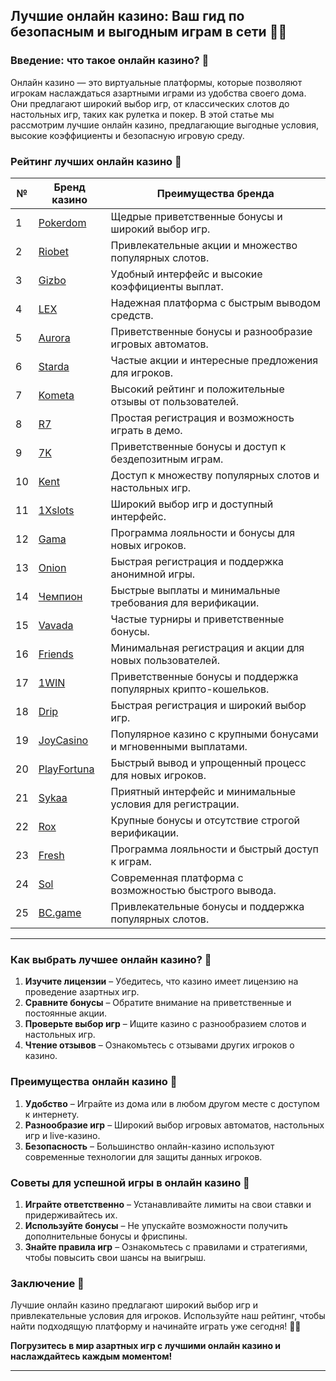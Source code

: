 ## Лучшие онлайн казино: Ваш гид по безопасным и выгодным играм в сети 🎰🌟

### Введение: что такое онлайн казино? 🎯

Онлайн казино — это виртуальные платформы, которые позволяют игрокам наслаждаться азартными играми из удобства своего дома. Они предлагают широкий выбор игр, от классических слотов до настольных игр, таких как рулетка и покер. В этой статье мы рассмотрим лучшие онлайн казино, предлагающие выгодные условия, высокие коэффициенты и безопасную игровую среду.

### Рейтинг лучших онлайн казино 🏅

| №  | Бренд казино  | Преимущества бренда                                            |
|----|---------------|---------------------------------------------------------------|
| 1  | [Pokerdom](https://brandplay.link/4k77v2yx) | Щедрые приветственные бонусы и широкий выбор игр.          |
| 2  | [Riobet](https://brandplay.link/7xBLTPyj) | Привлекательные акции и множество популярных слотов.       |
| 3  | [Gizbo](https://brandplay.link/bprXw4YV) | Удобный интерфейс и высокие коэффициенты выплат.           |
| 4  | [LEX](https://brandplay.link/zW4hdDFV) | Надежная платформа с быстрым выводом средств.              |
| 5  | [Aurora](https://10trafic-stat2.com/click/668546556bcc6313411604bd/6766/13032/subaccount) | Приветственные бонусы и разнообразие игровых автоматов.     |
| 6  | [Starda](https://brandplay.link/fB7xwRFL) | Частые акции и интересные предложения для игроков.          |
| 7  | [Kometa](https://brandplay.link/8ZymQJV8) | Высокий рейтинг и положительные отзывы от пользователей.    |
| 8  | [R7](https://brandplay.link/bMd3Yjsw) | Простая регистрация и возможность играть в демо.           |
| 9  | [7K](https://brandplay.link/BvQyFShp) | Приветственные бонусы и доступ к бездепозитным играм.     |
| 10 | [Kent](https://brandplay.link/Fv2WP3js) | Доступ к множеству популярных слотов и настольных игр.     |
| 11 | [1Xslots](https://brandplay.link/hSB1khtr) | Широкий выбор игр и доступный интерфейс.                   |
| 12 | [Gama](https://brandplay.link/j6NMKsDz) | Программа лояльности и бонусы для новых игроков.            |
| 13 | [Onion](https://brandplay.link/zBGRVpQ9) | Быстрая регистрация и поддержка анонимной игры.            |
| 14 | [Чемпион](https://temon-gter.cfd/go/lRq?p80412p304504pcc44t17455) | Быстрые выплаты и минимальные требования для верификации.   |
| 15 | [Vavada](https://vavadapartner.pro/?promo=ea5c9275-6854-4505-94fc-95ab18221945-linkb2) | Частые турниры и приветственные бонусы.                    |
| 16 | [Friends](https://gofriends.vc/linkb2) | Минимальная регистрация и акции для новых пользователей.     |
| 17 | [1WIN](https://brandplay.link/smXVpBbG) | Приветственные бонусы и поддержка популярных крипто-кошельков. |
| 18 | [Drip](https://drp-ircp01.com/c07e6a3db) | Быстрая регистрация и широкий выбор игр.                   |
| 19 | [JoyCasino](https://rpc30.call2me.pro/?/ru/registration?apkpop=0&partner=p24970p3291217pc98f) | Популярное казино с крупными бонусами и мгновенными выплатами. |
| 20 | [PlayFortuna](https://fortunapromo.net/alt/playfortuna/registration?0dc4a9362a71feb7e3f165fb8e766f70) | Быстрый вывод и упрощенный процесс для новых игроков.       |
| 21 | [Sykaa](https://s-two-way.com/?source=linkb2&pid=30697) | Приятный интерфейс и минимальные условия для регистрации.     |
| 22 | [Rox](https://rox-pvwfpjgcxe.com/cb1ee18a5) | Крупные бонусы и отсутствие строгой верификации.            |
| 23 | [Fresh](https://fresh-eumwkxwao.com/c3f7b485d) | Программа лояльности и быстрый доступ к играм.              |
| 24 | [Sol](https://sol-mmtdzfbaco.com/cb2415bca) | Современная платформа с возможностью быстрого вывода.       |
| 25 | [BC.game](https://partnerbcgame.com/dcc53d441) | Привлекательные бонусы и поддержка популярных слотов.       |

---

### Как выбрать лучшее онлайн казино? 🎲

1. **Изучите лицензии** – Убедитесь, что казино имеет лицензию на проведение азартных игр.
2. **Сравните бонусы** – Обратите внимание на приветственные и постоянные акции.
3. **Проверьте выбор игр** – Ищите казино с разнообразием слотов и настольных игр.
4. **Чтение отзывов** – Ознакомьтесь с отзывами других игроков о казино.

### Преимущества онлайн казино 🎉

1. **Удобство** – Играйте из дома или в любом другом месте с доступом к интернету.
2. **Разнообразие игр** – Широкий выбор игровых автоматов, настольных игр и live-казино.
3. **Безопасность** – Большинство онлайн-казино используют современные технологии для защиты данных игроков.

### Советы для успешной игры в онлайн казино 🎯

1. **Играйте ответственно** – Устанавливайте лимиты на свои ставки и придерживайтесь их.
2. **Используйте бонусы** – Не упускайте возможности получить дополнительные бонусы и фриспины.
3. **Знайте правила игр** – Ознакомьтесь с правилами и стратегиями, чтобы повысить свои шансы на выигрыш.

### Заключение 📝

Лучшие онлайн казино предлагают широкий выбор игр и привлекательные условия для игроков. Используйте наш рейтинг, чтобы найти подходящую платформу и начинайте играть уже сегодня! 🎰💵

**Погрузитесь в мир азартных игр с лучшими онлайн казино и наслаждайтесь каждым моментом!**

---
